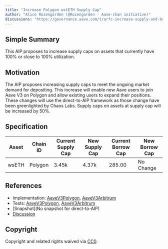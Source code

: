 ```yaml
---
title: "Increase Polygon wstETH Supply Cap"
author: "Alice Rozengarden (@Rozengarden - Aave-chan initiative)"
discussions: "https://governance.aave.com/t/arfc-increase-supply-and-borrow-caps-at-100-utilization-december-2023/15754"
---
```


## Simple Summary

This AIP proposes to increase supply caps on assets that currently have 100% or close to 100% utilization.

## Motivation

The AIP proposes increasing supply caps to meet the ongoing market demand for depositing. This increase will enable new Aave users to join Aave V3 on Polygon and allow existing users to expand their positions. These changes will use the direct-to-AIP framework as those change have been greenlighted by Chaos Labs. Supply caps on assets at supply cap will be increased by 50%.

## Specification

| Asset | Chain ID | Current Supply Cap | New Supply Cap | Current Borrow Cap | New Borrow Cap |
| ----- | -------- | ------------------ | -------------- | ------------------ | -------------- |
| wsETH | Polygon  | 3.45k              | 4.37k          | 285.00             | No Change      |

## References

- Implementation: [AaveV3Polygon](https://github.com/bgd-labs/aave-proposals-v3/blob/main/src/20231205_Multi_IncreaseSupplyAndBorrowCapsAt100UtilizationDecember2023/AaveV3Polygon_IncreaseSupplyAndBorrowCapsAt100UtilizationDecember2023_20231205.sol), [AaveV3Arbitrum](https://github.com/bgd-labs/aave-proposals-v3/blob/main/src/20231205_Multi_IncreaseSupplyAndBorrowCapsAt100UtilizationDecember2023/AaveV3Arbitrum_IncreaseSupplyAndBorrowCapsAt100UtilizationDecember2023_20231205.sol)
- Tests: [AaveV3Polygon](https://github.com/bgd-labs/aave-proposals-v3/blob/main/src/20231205_Multi_IncreaseSupplyAndBorrowCapsAt100UtilizationDecember2023/AaveV3Polygon_IncreaseSupplyAndBorrowCapsAt100UtilizationDecember2023_20231205.t.sol), [AaveV3Arbitrum](https://github.com/bgd-labs/aave-proposals-v3/blob/main/src/20231205_Multi_IncreaseSupplyAndBorrowCapsAt100UtilizationDecember2023/AaveV3Arbitrum_IncreaseSupplyAndBorrowCapsAt100UtilizationDecember2023_20231205.t.sol)
- [Snapshot](No snapshot for direct-to-AIP)
- [Discussion](https://governance.aave.com/t/arfc-increase-supply-and-borrow-caps-at-100-utilization-december-2023/15754)

## Copyright

Copyright and related rights waived via [CC0](https://creativecommons.org/publicdomain/zero/1.0/).
